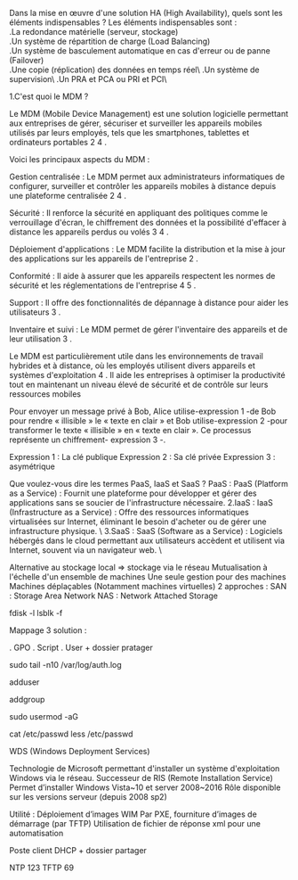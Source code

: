 Dans la mise en œuvre d'une solution HA (High Availability), quels sont les éléments indispensables ?
Les éléments indispensables sont :\
  .La redondance matérielle (serveur, stockage)\
  .Un système de répartition de charge (Load Balancing)\
  .Un système de basculement automatique en cas d'erreur ou de panne (Failover)\
  .Une copie (réplication) des données en temps réel\ 
  .Un système de supervision\ 
  .Un PRA et PCA ou PRI et PCI\

  
1.C'est quoi le MDM ?

Le MDM (Mobile Device Management) est une solution logicielle permettant aux entreprises de gérer, sécuriser et surveiller les appareils mobiles utilisés par leurs employés, tels que les smartphones, tablettes et ordinateurs portables 2 4 .

Voici les principaux aspects du MDM :

Gestion centralisée : Le MDM permet aux administrateurs informatiques de configurer, surveiller et contrôler les appareils mobiles à distance depuis une plateforme centralisée 2 4 .

Sécurité : Il renforce la sécurité en appliquant des politiques comme le verrouillage d'écran, le chiffrement des données et la possibilité d'effacer à distance les appareils perdus ou volés 3 4 .

Déploiement d'applications : Le MDM facilite la distribution et la mise à jour des applications sur les appareils de l'entreprise 2 .

Conformité : Il aide à assurer que les appareils respectent les normes de sécurité et les réglementations de l'entreprise 4 5 .

Support : Il offre des fonctionnalités de dépannage à distance pour aider les utilisateurs 3 .

Inventaire et suivi : Le MDM permet de gérer l'inventaire des appareils et de leur utilisation 3 .

Le MDM est particulièrement utile dans les environnements de travail hybrides et à distance, où les employés utilisent divers appareils et systèmes d'exploitation 4 . Il aide les entreprises à optimiser la productivité tout en maintenant un niveau élevé de sécurité et de contrôle sur leurs ressources mobiles



Pour envoyer un message privé à Bob, Alice utilise-expression 1 -de Bob pour rendre « illisible » le « texte en clair » et Bob utilise-expression 2 -pour transformer le texte « illisible » en « texte en clair ». Ce processus représente un chiffrement- expression 3 -.

Expression 1 : La clé publique Expression 2 : Sa clé privée Expression 3 : asymétrique



Que voulez-vous dire les termes PaaS, IaaS et SaaS ?
PaaS : PaaS (Platform as a Service) : Fournit une plateforme pour développer et gérer des applications sans se soucier de l'infrastructure nécessaire. 2.IaaS : IaaS (Infrastructure as a Service) : Offre des ressources informatiques virtualisées sur Internet, éliminant le besoin d'acheter ou de gérer une infrastructure physique. \ 3.SaaS : SaaS (Software as a Service) : Logiciels hébergés dans le cloud permettant aux utilisateurs accèdent et utilisent via Internet, souvent via un navigateur web. \


Alternative au stockage local => stockage via le réseau
Mutualisation à l'échelle d'un ensemble de machines
Une seule gestion pour des machines
Machines déplaçables (Notamment machines virtuelles)
2 approches : 
SAN : Storage Area Network
NAS : Network Attached Storage


fdisk -l
lsblk -f

Mappage  3 solution :

. GPO
. Script
. User + dossier pratager 

sudo tail -n10 /var/log/auth.log


adduser

addgroup


sudo usermod -aG <nom groupe> <utilisateur>

cat /etc/passwd
less /etc/passwd

WDS (Windows Deployment Services)

Technologie de Microsoft permettant d'installer un système d'exploitation Windows via le réseau.
Successeur de RIS (Remote Installation Service)
Permet d’installer Windows Vista~10 et server 2008~2016
Rôle disponible sur les versions serveur (depuis 2008 sp2)

Utilité :
Déploiement d’images WIM
Par PXE, fourniture d’images de démarrage (par TFTP)
Utilisation de fichier de réponse xml pour une automatisation

Poste client DHCP + dossier partager

NTP 123 
TFTP 69







